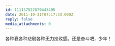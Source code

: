 ```yaml
---
id: 111137527879443495
date: 2011-10-31T07:17:33.000Z
reply: false
media_attachments: 0
---
```


各种衰各种悲剧各种无力挫败感。还是奋斗吧，少年！

